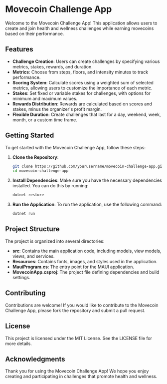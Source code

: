 # Movecoin Challenge App

Welcome to the Movecoin Challenge App! This application allows users to create and join health and wellness challenges while earning movecoins based on their performance.

## Features

- **Challenge Creation**: Users can create challenges by specifying various metrics, stakes, rewards, and duration.
- **Metrics**: Choose from steps, floors, and intensity minutes to track performance.
- **Scoring System**: Calculate scores using a weighted sum of selected metrics, allowing users to customize the importance of each metric.
- **Stakes**: Set fixed or variable stakes for challenges, with options for minimum and maximum values.
- **Rewards Distribution**: Rewards are calculated based on scores and stakes, minus the organizer's profit margin.
- **Flexible Duration**: Create challenges that last for a day, weekend, week, month, or a custom time frame.

## Getting Started

To get started with the Movecoin Challenge App, follow these steps:

1. **Clone the Repository**:
   ```bash
   git clone https://github.com/yourusername/movecoin-challenge-app.git
   cd movecoin-challenge-app
   ```

2. **Install Dependencies**:
   Make sure you have the necessary dependencies installed. You can do this by running:
   ```bash
   dotnet restore
   ```

3. **Run the Application**:
   To run the application, use the following command:
   ```bash
   dotnet run
   ```

## Project Structure

The project is organized into several directories:

- **src**: Contains the main application code, including models, view models, views, and services.
- **Resources**: Contains fonts, images, and styles used in the application.
- **MauiProgram.cs**: The entry point for the MAUI application.
- **MovecoinApp.csproj**: The project file defining dependencies and build settings.

## Contributing

Contributions are welcome! If you would like to contribute to the Movecoin Challenge App, please fork the repository and submit a pull request.

## License

This project is licensed under the MIT License. See the LICENSE file for more details.

## Acknowledgments

Thank you for using the Movecoin Challenge App! We hope you enjoy creating and participating in challenges that promote health and wellness.